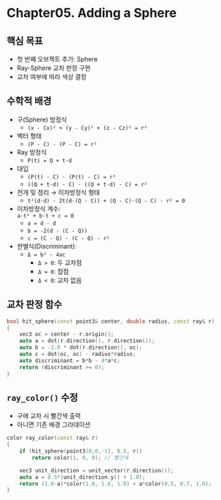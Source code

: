 # Chapter05. Adding a Sphere

## 핵심 목표
- 첫 번째 오브젝트 추가: Sphere
- Ray-Sphere 교차 판정 구현
- 교차 여부에 따라 색상 결정

## 수학적 배경
- 구(Sphere) 방정식
  - `(x - Cx)² + (y - Cy)² + (z - Cz)² = r²`
- 벡터 형태
  - `(P - C) · (P - C) = r²`
- Ray 방정식
  - `P(t) = Q + t·d`
- 대입
  - `(P(t) - C) · (P(t) - C) = r²`
  - `((Q + t·d) - C) · ((Q + t·d) - C) = r²`
- 전개 및 정리 → 이차방정식 형태
  - `t²(d·d) - 2t(d·(Q - C)) + (Q - C)·(Q - C) - r² = 0`
- 이차방정식 계수:  
  `a·t² + b·t + c = 0`  
  - `a = d · d`  
  - `b = -2(d · (C - Q))`  
  - `c = (C - Q) · (C - Q) - r²`
- 판별식(Discriminant):  
  - `Δ = b² - 4ac`  
    - `Δ > 0`: 두 교차점  
    - `Δ = 0`: 접점  
    - `Δ < 0`: 교차 없음

## 교차 판정 함수

```CPP
bool hit_sphere(const point3& center, double radius, const ray& r) 
{
    vec3 oc = center - r.origin();
    auto a = dot(r.direction(), r.direction());
    auto b = -2.0 * dot(r.direction(), oc);
    auto c = dot(oc, oc) - radius*radius;
    auto discriminant = b*b - 4*a*c;
    return (discriminant >= 0);
}
```

## `ray_color()` 수정
- 구에 교차 시 빨간색 출력
- 아니면 기존 배경 그라데이션

```CPP
color ray_color(const ray& r) 
{
    if (hit_sphere(point3(0,0,-1), 0.5, r))
        return color(1, 0, 0); // 빨간색

    vec3 unit_direction = unit_vector(r.direction());
    auto a = 0.5*(unit_direction.y() + 1.0);
    return (1.0-a)*color(1.0, 1.0, 1.0) + a*color(0.5, 0.7, 1.0);
}
```